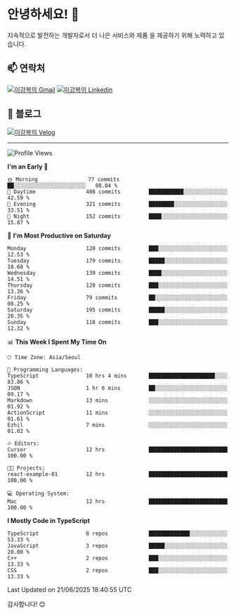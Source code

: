 # 안녕하세요! 👋

지속적으로 발전하는 개발자로서 더 나은 서비스와 제품
을 제공하기 위해 노력하고 있습니다.

## 📫 연락처
[![이강복의 Gmail](https://img.shields.io/badge/Gmail-D14836?style=for-the-badge&logo=gmail&logoColor=white)](mailto:pmmm114@gmail.com)
[![이강복의 Linkedin](https://img.shields.io/badge/LinkedIn-0077B5?style=for-the-badge&logo=linkedin&logoColor=white)](https://www.linkedin.com/in/lkb0297)

## 📝 블로그
[![이강복의 Velog](https://img.shields.io/badge/Velog-ffffff?style=for-the-badge&logo=velog)](https://velog.io/@pmmm114/posts)

---
<!--START_SECTION:waka-->
![Profile Views](http://img.shields.io/badge/Profile%20Views-1-blue)

**I'm an Early 🐤** 

```text
🌞 Morning                77 commits          ██░░░░░░░░░░░░░░░░░░░░░░░   08.04 % 
🌆 Daytime                408 commits         ███████████░░░░░░░░░░░░░░   42.59 % 
🌃 Evening                321 commits         ████████░░░░░░░░░░░░░░░░░   33.51 % 
🌙 Night                  152 commits         ████░░░░░░░░░░░░░░░░░░░░░   15.87 % 
```
📅 **I'm Most Productive on Saturday** 

```text
Monday                   120 commits         ███░░░░░░░░░░░░░░░░░░░░░░   12.53 % 
Tuesday                  179 commits         █████░░░░░░░░░░░░░░░░░░░░   18.68 % 
Wednesday                139 commits         ████░░░░░░░░░░░░░░░░░░░░░   14.51 % 
Thursday                 128 commits         ███░░░░░░░░░░░░░░░░░░░░░░   13.36 % 
Friday                   79 commits          ██░░░░░░░░░░░░░░░░░░░░░░░   08.25 % 
Saturday                 195 commits         █████░░░░░░░░░░░░░░░░░░░░   20.35 % 
Sunday                   118 commits         ███░░░░░░░░░░░░░░░░░░░░░░   12.32 % 
```


📊 **This Week I Spent My Time On** 

```text
🕑︎ Time Zone: Asia/Seoul

💬 Programming Languages: 
TypeScript               10 hrs 4 mins       █████████████████████░░░░   83.86 % 
JSON                     1 hr 6 mins         ██░░░░░░░░░░░░░░░░░░░░░░░   09.17 % 
Markdown                 13 mins             ░░░░░░░░░░░░░░░░░░░░░░░░░   01.92 % 
ActionScript             11 mins             ░░░░░░░░░░░░░░░░░░░░░░░░░   01.61 % 
Ezhil                    7 mins              ░░░░░░░░░░░░░░░░░░░░░░░░░   01.02 % 

🔥 Editors: 
Cursor                   12 hrs              █████████████████████████   100.00 % 

🐱‍💻 Projects: 
react-example-01         12 hrs              █████████████████████████   100.00 % 

💻 Operating System: 
Mac                      12 hrs              █████████████████████████   100.00 % 
```

**I Mostly Code in TypeScript** 

```text
TypeScript               8 repos             █████████████░░░░░░░░░░░░   53.33 % 
JavaScript               3 repos             █████░░░░░░░░░░░░░░░░░░░░   20.00 % 
C++                      2 repos             ███░░░░░░░░░░░░░░░░░░░░░░   13.33 % 
CSS                      2 repos             ███░░░░░░░░░░░░░░░░░░░░░░   13.33 % 
```




 Last Updated on 21/06/2025 18:40:55 UTC
<!--END_SECTION:waka-->

감사합니다! 😊
